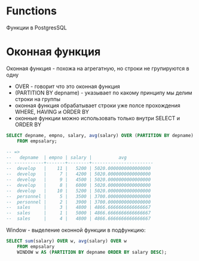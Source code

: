 # Functions

Функции в PostgresSQL

# Оконная функция

Оконная функция - похожа на агрегатную, но строки не групируются в одну

-   OVER - говорит что это оконная функция
-   (PARTITION BY depname) - указывает по какому принципу мы делим строки на группы
-   оконная функция обрабатывает строки уже полсе прохождения WHERE, HAVING и ORDER BY
-   оконные функции можно использовать только внутри SELECT и ORDER BY

```sql
SELECT depname, empno, salary, avg(salary) OVER (PARTITION BY depname)
    FROM empsalary;

-- =>
--   depname  | empno | salary |          avg
-- -----------+-------+--------+-----------------------
--  develop   |    11 |   5200 | 5020.0000000000000000
--  develop   |     7 |   4200 | 5020.0000000000000000
--  develop   |     9 |   4500 | 5020.0000000000000000
--  develop   |     8 |   6000 | 5020.0000000000000000
--  develop   |    10 |   5200 | 5020.0000000000000000
--  personnel |     5 |   3500 | 3700.0000000000000000
--  personnel |     2 |   3900 | 3700.0000000000000000
--  sales     |     3 |   4800 | 4866.6666666666666667
--  sales     |     1 |   5000 | 4866.6666666666666667
--  sales     |     4 |   4800 | 4866.6666666666666667
```

Window - выделение оконной функции в подфункцию:

```sql
SELECT sum(salary) OVER w, avg(salary) OVER w
    FROM empsalary
    WINDOW w AS (PARTITION BY depname ORDER BY salary DESC);
```
